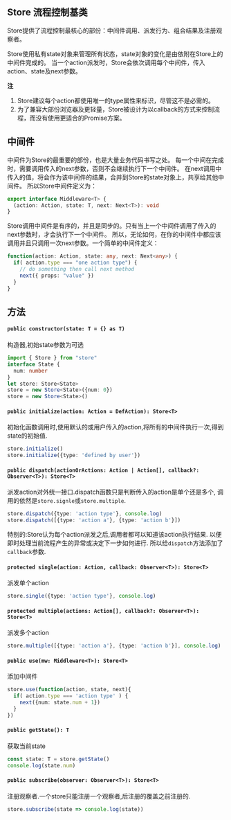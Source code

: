 ## Store 流程控制基类
Store提供了流程控制最核心的部份：中间件调用、派发行为、组合结果及注册观察者。

Store使用私有state对象来管理所有状态，state对象的变化是由依附在Store上的中间件完成的。
当一个action派发时，Store会依次调用每个中间件，传入action、state及next参数。

**注**
1. Store建议每个action都使用唯一的type属性来标识，尽管这不是必需的。
2. 为了兼容大部份浏览器及更轻量，Store被设计为以callback的方式来控制流程，而没有使用更适合的Promise方案。

## 中间件
中间件为Store的最重要的部份，也是大量业务代码书写之处。
每一个中间在完成时，需要调用传入的next参数，否则不会继续执行下一个中间件。
在next调用中传入的值，将会作为该中间件的结果，合并到Store的state对象上，共享给其他中间件。
所以Store中间件定义为：
```ts
export interface Middleware<T> {
  (action: Action, state: T, next: Next<T>): void
}
```
Store调用中间件是有序的，并且是同步的。只有当上一个中间件调用了传入的next参数时，才会执行下一个中间件。
所以，无论如何，在你的中间件中都应该调用并且只调用一次next参数。一个简单的中间件定义：
```ts
function(action: Action, state: any, next: Next<any>) {
  if( action.type === "one action type") {
    // do something then call next method
    next({ props: "value" })
  }
}
```

## 方法
#### `public constructor(state: T = {} as T)`
构造器,初始state参数为可选
```ts
import { Store } from "store"
interface State {
  num: number
}
let store: Store<State>
store = new Store<State>({num: 0})
store = new Store<State>()
```

#### `public initialize(action: Action = DefAction): Store<T>`
初始化函数调用时,使用默认的或用户传入的action,将所有的中间件执行一次,得到state的初始值.
```ts
store.initialize()
store.initialize({type: 'defined by user'})
```

#### `public dispatch(actionOrActions: Action | Action[], callback?: Observer<T>): Store<T>`
派发action对外统一接口.dispatch函数只是判断传入的action是单个还是多个,
调用的依然是`store.signle`或`store.multiple`.
```ts
store.dispatch({type: 'action type'}, console.log)
store.dispatch([{type: 'action a'}, {type: 'action b'}])
```
特别的:Store认为每个action派发之后,调用者都可以知道该action执行结果.
以便即时处理当前流程产生的异常或决定下一步如何进行.
所以给`dispatch`方法添加了`callback`参数.

#### `protected single(action: Action, callback: Observer<T>): Store<T>`
派发单个action
```ts
store.single({type: 'action type'}, console.log)
```

#### `protected multiple(actions: Action[], callback?: Observer<T>): Store<T>`
派发多个action
```ts
store.multiple([{type: 'action a'}, {type: 'action b'}], console.log)
```

#### `public use(mw: Middleware<T>): Store<T>`
添加中间件
```ts
store.use(function(action, state, next){
  if( action.type === 'action type' ) {
    next({num: state.num + 1})
  }
})
```

#### `public getState(): T`
获取当前state
```ts
const state: T = store.getState()
console.log(state.num)
```

#### `public subscribe(observer: Observer<T>): Store<T>`
注册观察者.一个store只能注册一个观察者,后注册的覆盖之前注册的.
```ts
store.subscribe(state => console.log(state))
```
